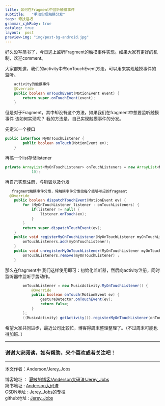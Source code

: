 ```yaml
---
title: 如何在Fragment中监听触摸事件
subtitle:   "手动实现触摸分发"
tags: 奇技淫巧
grammar_cjkRuby: true
catalog: true
layout:  post
preview-img: "img/post-bg-android.jpg"
---
```



好久没写简书了，今日送上监听Fragment的触摸事件实现。如果大家有更好的机制，欢迎comment。

大家都知道，我们的activity中有onTouchEvent方法，可以用来实现触摸事件的监听。

``` java
	activity的触摸事件
	@Override
    public boolean onTouchEvent(MotionEvent event) {
        return super.onTouchEvent(event);
    }
```
但是对于Fragment，其中却没有这个方法，如果我们在fragment中想要监听触摸事件 该如何实现呢？
我的方法是，自己实现触摸事件的分发。

先定义一个接口

``` java
public interface MyOnTouchListener {
        public boolean onTouch(MotionEvent ev);
    }
```

再搞一个list存储listener

``` java
private ArrayList<MyOnTouchListener> onTouchListeners = new ArrayList<MyOnTouchListener>(
            10);
```

再自己实现注册，与销毁以及分发

``` java
   fragment触摸事件分发，将触摸事件分发给每个能够响应的fragment
  @Override
    public boolean dispatchTouchEvent(MotionEvent ev) {
        for (MyOnTouchListener listener : onTouchListeners) {
            if(listener != null) {
                listener.onTouch(ev);
            }
        }
        return super.dispatchTouchEvent(ev);
    }
    public void registerMyOnTouchListener(MyOnTouchListener myOnTouchListener) {
        onTouchListeners.add(myOnTouchListener);
    }
    public void unregisterMyOnTouchListener(MyOnTouchListener myOnTouchListener) {
        onTouchListeners.remove(myOnTouchListener) ;
    }
```


那么在fragment中 我们这样使用即可：初始化监听器，然后向activity注册，同时监听器中监听手势动作。

``` java
        onTouchListener = new MusicActivity.MyOnTouchListener() {
            @Override
            public boolean onTouch(MotionEvent ev) {
                gestureDetector.onTouchEvent(ev);
                return false;
            }
        };
        ((MusicActivity) getActivity()).registerMyOnTouchListener(onTouchListener);
```


希望大家共同进步，最近公司比较忙，博客得周末整理整理了。（不过周末可能也得加班..）

 ----------
### 谢谢大家阅读，如有帮助，来个喜欢或者关注吧！

 ----------
 本文作者：Anderson/Jerey_Jobs

 博客地址   ： [夏敏的博客/Anderson大码渣/Jerey_Jobs][1] <br>
 简书地址   :  [Anderson大码渣][2] <br>
 CSDN地址   :  [Jerey_Jobs的专栏][3] <br>
 github地址 :  [Jerey_Jobs][4]



  [1]: http://jerey.cn/
  [2]: http://www.jianshu.com/users/016a5ba708a0/latest_articles
  [3]: http://blog.csdn.net/jerey_jobs
  [4]: https://github.com/Jerey-Jobs
